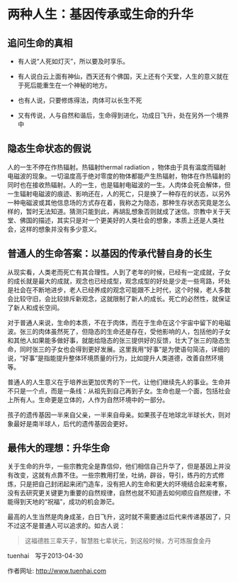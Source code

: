 # 两种人生：基因传承或生命的升华


## 追问生命的真相

- 有人说“人死如灯灭”，所以要及时享乐。

- 有人说白云上面有神仙，西天还有个佛国，天上还有个天堂，人生的意义就在于死后能重生在一个神秘的地方。

- 也有人说，只要修炼得法，肉体可以长生不死

- 又有传说，人与自然和谐后，生命得到进化，功成日飞升，处在另外一个境界中

## 隐态生命状态的假说

人的一生不停在作热辐射。热辐射thermal radiation ，物体由于具有温度而辐射电磁波的现象。一切温度高于绝对零度的物体都能产生热辐射，物体在作热辐射的同时也在接收热辐射。人的一生，也是辐射电磁波的一生。人肉体会死会解体，但一生辐射电磁波的痕迹、影响还在，人的死亡，只是换了一种存在的状态，以另外一种电磁波或其他信息场的方式存在着，我称之为隐态，那种生存状态究竟是怎么样的，暂时无法知道。猜测只能到此，再胡乱想象否则就成了迷信。宗教中关于天堂、佛国的描述，其实只是对一个更美好的人类社会的想象，本质上还是人类社会，这样的想象并没有多少意义。

## 普通人的生命答案：以基因的传承代替自身的长生

从现实看，人类老而死亡有其合理性。人到了老年的时候，已经有一定成就，子女的成长就是最大的成就，观念也已经成型，观念成型的好处是少走一些弯路，坏处是社会在不断地进步，老人已经养成的观念可能跟不上时代，这个时候，老人多数会比较守旧，会比较排斥新观念，这就限制了新人的成长。死亡的必然性，就保证了新人和成长空间。

对于普通人来说，生命的本质，不在于肉体，而在于生命在这个宇宙中留下的电磁波。张三的肉体虽然死了，但隐态的生命还是存在，受他影响的人，包括他的子女和其他人如果能多做好事，就能给隐态的张三提供好的反馈，壮大了张三的隐态生命，同时张三的子女也会得到更好发展。这里我用“好事”是为使语句简洁，详细的说，“好事”是指能提升整体环境质量的行为，比如提升人类道德，改善自然环境等。

普通人的人生意义在于培养出更加优秀的下一代，让他们继续先人的事业。生命并不只是一个点，而是一条线：从祖先到自己再到子女。生命也是一个面，包括社会上所有人。生命更是立体的，人作为自然环境中的一部分。

孩子的遗传基因一半来自父亲，一半来自母亲。如果孩子在地球北半球长大，则对象最好是南半球人，后代的遗传基因会更好。


## 最伟大的理想：升华生命

关于生命的升华，一些宗教完全是靠信仰，他们相信自己升华了，但是基因上并没有改变，这就有点靠不住。一些宗教用打坐，吐纳，辟谷，导引，练丹的方式修炼，只是把自己封闭起来闭门造车，没有把人的生命和更大的环境结合起来考察，没有去研究更关键更为重要的自然规律，自然也就不知道去如何顺应自然规律，不能得到天地的“祝福”，成功的机会渺茫。

最高的人生当然是肉身成圣，白日飞升，这时就不需要通过后代来传递基因了，只不过这不是普通人可以追求的。如古人说：

> 这福德胜三辈天子，智慧胜七辈状元，到这般时候，方可炼服食金丹


tuenhai　写于2013-04-30

作者网址:   http://www.tuenhai.com